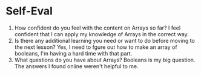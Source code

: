 # Self-Eval
1. How confident do you feel with the content on Arrays so far? 
I feel confident that I can apply my knowledge of Arrays in the correct way.
2. Is there any additional learning you need or want to do before moving to the next lesson?
Yes, I need to fgure out how to make an array of booleans, I'm having a hard time with that part.
3. What questions do you have about Arrays?
Booleans is my big question. The answers I found online weren't helpful to me.